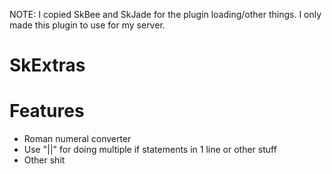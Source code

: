 NOTE: I copied SkBee and SkJade for the plugin loading/other things. I only made this plugin to use for my server.


# SkExtras

# Features
- Roman numeral converter
- Use "||" for doing multiple if statements in 1 line or other stuff
- Other shit
